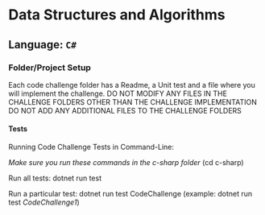 # Data Structures and Algorithms

## Language: `C#`

### Folder/Project Setup

Each code challenge folder has a Readme, a Unit test and a file where you will implement the challenge.
DO NOT MODIFY ANY FILES IN THE CHALLENGE FOLDERS OTHER THAN THE CHALLENGE IMPLEMENTATION 
DO NOT ADD ANY ADDITIONAL FILES TO THE CHALLENGE FOLDERS



#### Tests

Running Code Challenge Tests in Command-Line:

  *Make sure you run these commands in the c-sharp folder* (cd c-sharp)

  Run all tests:
    dotnet run test

  Run a particular test:
    dotnet run test CodeChallenge<number> (example: dotnet run test *CodeChallenge1*)




